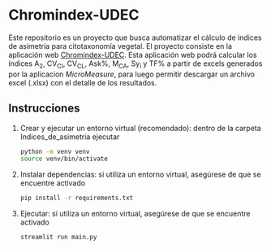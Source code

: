 # Chromindex-UDEC

Este repositorio es un proyecto que busca automatizar el cálculo de indices de asimetría para citotaxonomía vegetal. El proyecto consiste en la aplicación web <a href="http://chromindex.udec.cl/">Chromindex-UDEC</a>. Esta aplicación web podrá calcular los índices A<sub>2</sub>, CV<sub>CI</sub>, CV<sub>CL</sub>, Ask%, M<sub>CA</sub>, Sy<sub>i</sub> y TF% a partir de excels generados por la aplicacion *MicroMeasure*, para luego permitir descargar un archivo excel (.xlsx) con el detalle de los resultados.

## Instrucciones

1. Crear y ejecutar un entorno virtual (recomendado):
   dentro de la carpeta Indices_de_asimetria ejecutar
   ```bash
   python -m venv venv
   source venv/bin/activate
   ```

2. Instalar dependencias:
   si utiliza un entorno virtual, asegúrese de que se encuentre activado
   ```bash
   pip install -r requirements.txt
   ```

3. Ejecutar:
   si utiliza un entorno virtual, asegúrese de que se encuentre activado
   ```bash
   streamlit run main.py
   ```
